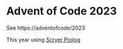 # Advent of Code 2023

See https://adventofcode/2023

This year using [Scryer Prolog](https://www.scryer.pl)

